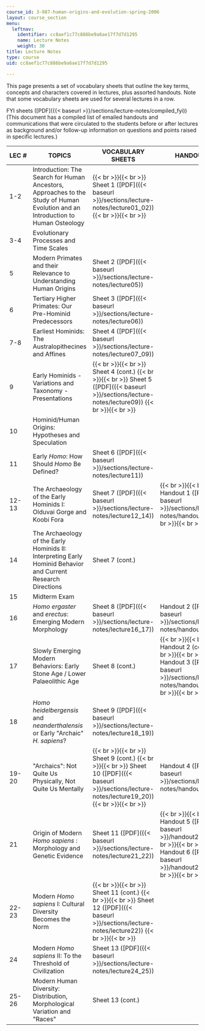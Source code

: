 ```yaml
---
course_id: 3-987-human-origins-and-evolution-spring-2006
layout: course_section
menu:
  leftnav:
    identifier: cc8aef1c77c886be9a6ae17f7d7d1295
    name: Lecture Notes
    weight: 30
title: Lecture Notes
type: course
uid: cc8aef1c77c886be9a6ae17f7d7d1295

---
```


This page presents a set of vocabulary sheets that outline the key terms, concepts and characters covered in lectures, plus assorted handouts. Note that some vocabulary sheets are used for several lectures in a row.

FYI sheets ([PDF]({{< baseurl >}}/sections/lecture-notes/compiled_fyi)) (This document has a compiled list of emailed handouts and communications that were circulated to the students before or after lectures as background and/or follow-up information on questions and points raised in specific lectures.)

| LEC # | TOPICS | VOCABULARY SHEETS | HANDOUTS |
| --- | --- | --- | --- |
| 1-2 | Introduction: The Search for Human Ancestors, Approaches to the Study of Human Evolution and an Introduction to Human Osteology |  {{< br >}}{{< br >}} Sheet 1 ([PDF]({{< baseurl >}}/sections/lecture-notes/lecture01_02)) {{< br >}}{{< br >}}  | &nbsp; |
| 3-4 | Evolutionary Processes and Time Scales | &nbsp; |
| 5 | Modern Primates and their Relevance to Understanding Human Origins | Sheet 2 ([PDF]({{< baseurl >}}/sections/lecture-notes/lecture05)) | &nbsp; |
| 6 | Tertiary Higher Primates: Our Pre-Hominid Predecessors | Sheet 3 ([PDF]({{< baseurl >}}/sections/lecture-notes/lecture06)) | &nbsp; |
| 7-8 | Earliest Hominids: The Australopithecines and Affines | Sheet 4 ([PDF]({{< baseurl >}}/sections/lecture-notes/lecture07_09)) | &nbsp; |
| 9 | Early Hominids - Variations and Taxonomy - Presentations |  {{< br >}}{{< br >}} Sheet 4 (cont.) {{< br >}}{{< br >}} Sheet 5 ([PDF]({{< baseurl >}}/sections/lecture-notes/lecture09)) {{< br >}}{{< br >}}  | &nbsp; |
| 10 | Hominid/Human Origins: Hypotheses and Speculation | &nbsp; |
| 11 | Early _Homo_: How Should _Homo_ Be Defined? | Sheet 6 ([PDF]({{< baseurl >}}/sections/lecture-notes/lecture11)) | &nbsp; |
| 12-13 | The Archaeology of the Early Hominids I: Olduvai Gorge and Koobi Fora | Sheet 7 ([PDF]({{< baseurl >}}/sections/lecture-notes/lecture12_14)) |  {{< br >}}{{< br >}} Handout 1 ([PDF]({{< baseurl >}}/sections/lecture-notes/handout12)) {{< br >}}{{< br >}}  |
| 14 | The Archaeology of the Early Hominids II: Interpreting Early Hominid Behavior and Current Research Directions | Sheet 7 (cont.) | &nbsp; |
| 15 | Midterm Exam | &nbsp; |
| 16 | _Homo ergaster_ and _erectus_: Emerging Modern Morphology | Sheet 8 ([PDF]({{< baseurl >}}/sections/lecture-notes/lecture16_17)) | Handout 2 ([PDF]({{< baseurl >}}/sections/lecture-notes/handout16_17)) |
| 17 | Slowly Emerging Modern Behaviors: Early Stone Age / Lower Palaeolithic Age | Sheet 8 (cont.) |  {{< br >}}{{< br >}} Handout 2 (cont.) {{< br >}}{{< br >}} Handout 3 ([PDF]({{< baseurl >}}/sections/lecture-notes/handout17)) {{< br >}}{{< br >}}  |
| 18 | _Homo heidelbergensis_ and _neanderthalensis_ or Early "Archaic" _H. sapiens_? | Sheet 9 ([PDF]({{< baseurl >}}/sections/lecture-notes/lecture18_19)) | &nbsp; |
| 19-20 | "Archaics": Not Quite Us Physically, Not Quite Us Mentally |  {{< br >}}{{< br >}} Sheet 9 (cont.) {{< br >}}{{< br >}} Sheet 10 ([PDF]({{< baseurl >}}/sections/lecture-notes/lecture19_20)) {{< br >}}{{< br >}}  | Handout 4 ([PDF]({{< baseurl >}}/sections/lecture-notes/handout19_20)) |
| 21 | Origin of Modern _Homo sapiens_ : Morphology and Genetic Evidence | Sheet 11 ([PDF]({{< baseurl >}}/sections/lecture-notes/lecture21_22)) |  {{< br >}}{{< br >}} Handout 5 ([PDF]({{< baseurl >}}/handout21a)) {{< br >}}{{< br >}} Handout 6 ([PDF]({{< baseurl >}}/handout21b)) {{< br >}}{{< br >}}  |
| 22-23 | Modern _Homo sapiens_ I: Cultural Diversity Becomes the Norm |  {{< br >}}{{< br >}} Sheet 11 (cont.) {{< br >}}{{< br >}} Sheet 12 ([PDF]({{< baseurl >}}/sections/lecture-notes/lecture22)) {{< br >}}{{< br >}}  | &nbsp; |
| 24 | Modern _Homo sapiens_ II: To the Threshold of Civilization | Sheet 13 ([PDF]({{< baseurl >}}/sections/lecture-notes/lecture24_25)) | &nbsp; |
| 25-26 | Modern Human Diversity: Distribution, Morphological Variation and "Races" | Sheet 13 (cont.) |